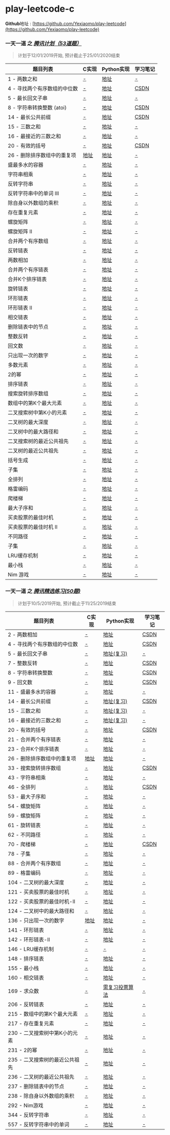 # play-leetcode-c
**Github**地址 : [https://github.com/Yexiaomo/play-leetcode](https://github.com/Yexiaomo/play-leetcode)

### **一天一道** 之 *[腾讯计划（53道题）](https://leetcode-cn.com/explore/interview/card/tencent/)*
>计划于12/01/2019开始, 预计截止于25/01/2020结束

|题目列表 |C实现 |Python实现 |学习笔记 |
|--|--|--|--|
|1 - 两数之和| [-](#) | [地址](https://github.com/Yexiaomo/play-leetcode/blob/master/python/1-two-sum.py) | [-](#)|
|4 - 寻找两个有序数组的中位数| [-](#) | [地址](https://github.com/Yexiaomo/play-leetcode/blob/master/python/4-median-of-two-sorted-arrays.py) | [CSDN](https://blog.csdn.net/qq_32603745/article/details/102211227)|
|5 - 最长回文子串| [-](#) | [地址](https://github.com/Yexiaomo/play-leetcode/blob/master/python/5-longest-palindromic-substring.py) | [-](#)|
|8 - 字符串转换整数 (atoi)| [-](#) | [地址](https://github.com/Yexiaomo/play-leetcode/blob/master/python/8-string-to-integer-atoi.py) | [CSDN](https://blog.csdn.net/qq_32603745/article/details/102451802)|
|14 - 最长公共前缀| [-](#) | [地址](https://github.com/Yexiaomo/play-leetcode/blob/master/python/14-longest-common-prefix.py) | [CSDN](https://blog.csdn.net/qq_32603745/article/details/103417002)|
|15 - 三数之和| [-](#) | [地址](https://github.com/Yexiaomo/play-leetcode/blob/master/python/15-3sum.py) | [-](#)|
|16 - 最接近的三数之和| [-](#) | [地址](https://github.com/Yexiaomo/play-leetcode/blob/master/python/16-3sum-closest.py) | [-](#)|
|20 - 有效的括号| [-](#) | [地址](https://github.com/Yexiaomo/play-leetcode/blob/master/python/20-valid-parentheses.py) | [CSDN](https://blog.csdn.net/qq_32603745/article/details/102564913)|
|26 - 删除排序数组中的重复项| [地址](https://github.com/Yexiaomo/play-leetcode/blob/master/c/26-RemoveDuplicatesfromSortedArray.c) | [地址](https://github.com/Yexiaomo/play-leetcode/blob/master/python/26-remove-duplicates-from-sorted-array.py) | [-](#)|
|盛最多水的容器| [-](#) | [地址](https://github.com/Yexiaomo/play-leetcode/blob/master/python/) | [-](#)|
|字符串相乘| [-](#) | [地址](https://github.com/Yexiaomo/play-leetcode/blob/master/python/) | [-](#)|
|反转字符串| [-](#) | [地址](https://github.com/Yexiaomo/play-leetcode/blob/master/python/) | [-](#)|
|反转字符串中的单词 III| [-](#) | [地址](https://github.com/Yexiaomo/play-leetcode/blob/master/python/) | [-](#)|
|除自身以外数组的乘积| [-](#) | [地址](https://github.com/Yexiaomo/play-leetcode/blob/master/python/) | [-](#)|
|存在重复元素| [-](#) | [地址](https://github.com/Yexiaomo/play-leetcode/blob/master/python/) | [-](#)|
|螺旋矩阵| [-](#) | [地址](https://github.com/Yexiaomo/play-leetcode/blob/master/python/) | [-](#)|
|螺旋矩阵 II| [-](#) | [地址](https://github.com/Yexiaomo/play-leetcode/blob/master/python/) | [-](#)|
|合并两个有序数组| [-](#) | [地址](https://github.com/Yexiaomo/play-leetcode/blob/master/python/) | [-](#)|
|反转链表| [-](#) | [地址](https://github.com/Yexiaomo/play-leetcode/blob/master/python/) | [-](#)|
|两数相加| [-](#) | [地址](https://github.com/Yexiaomo/play-leetcode/blob/master/python/) | [-](#)|
|合并两个有序链表| [-](#) | [地址](https://github.com/Yexiaomo/play-leetcode/blob/master/python/) | [-](#)|
|合并K个排序链表| [-](#) | [地址](https://github.com/Yexiaomo/play-leetcode/blob/master/python/) | [-](#)|
|旋转链表| [-](#) | [地址](https://github.com/Yexiaomo/play-leetcode/blob/master/python/) | [-](#)|
|环形链表| [-](#) | [地址](https://github.com/Yexiaomo/play-leetcode/blob/master/python/) | [-](#)|
|环形链表 II| [-](#) | [地址](https://github.com/Yexiaomo/play-leetcode/blob/master/python/) | [-](#)|
|相交链表| [-](#) | [地址](https://github.com/Yexiaomo/play-leetcode/blob/master/python/) | [-](#)|
|删除链表中的节点| [-](#) | [地址](https://github.com/Yexiaomo/play-leetcode/blob/master/python/) | [-](#)|
|整数反转| [-](#) | [地址](https://github.com/Yexiaomo/play-leetcode/blob/master/python/) | [-](#)|
|回文数| [-](#) | [地址](https://github.com/Yexiaomo/play-leetcode/blob/master/python/) | [-](#)|
|只出现一次的数字| [-](#) | [地址](https://github.com/Yexiaomo/play-leetcode/blob/master/python/) | [-](#)|
|多数元素| [-](#) | [地址](https://github.com/Yexiaomo/play-leetcode/blob/master/python/) | [-](#)|
|2的幂| [-](#) | [地址](https://github.com/Yexiaomo/play-leetcode/blob/master/python/) | [-](#)|
|排序链表| [-](#) | [地址](https://github.com/Yexiaomo/play-leetcode/blob/master/python/) | [-](#)|
|搜索旋转排序数组| [-](#) | [地址](https://github.com/Yexiaomo/play-leetcode/blob/master/python/) | [-](#)|
|数组中的第K个最大元素| [-](#) | [地址](https://github.com/Yexiaomo/play-leetcode/blob/master/python/) | [-](#)|
|二叉搜索树中第K小的元素| [-](#) | [地址](https://github.com/Yexiaomo/play-leetcode/blob/master/python/) | [-](#)|
|二叉树的最大深度| [-](#) | [地址](https://github.com/Yexiaomo/play-leetcode/blob/master/python/) | [-](#)|
|二叉树中的最大路径和| [-](#) | [地址](https://github.com/Yexiaomo/play-leetcode/blob/master/python/) | [-](#)|
|二叉搜索树的最近公共祖先| [-](#) | [地址](https://github.com/Yexiaomo/play-leetcode/blob/master/python/) | [-](#)|
|二叉树的最近公共祖先| [-](#) | [地址](https://github.com/Yexiaomo/play-leetcode/blob/master/python/) | [-](#)|
|括号生成| [-](#) | [地址](https://github.com/Yexiaomo/play-leetcode/blob/master/python/) | [-](#)|
|子集| [-](#) | [地址](https://github.com/Yexiaomo/play-leetcode/blob/master/python/) | [-](#)|
|全排列| [-](#) | [地址](https://github.com/Yexiaomo/play-leetcode/blob/master/python/) | [-](#)|
|格雷编码| [-](#) | [地址](https://github.com/Yexiaomo/play-leetcode/blob/master/python/) | [-](#)|
|爬楼梯| [-](#) | [地址](https://github.com/Yexiaomo/play-leetcode/blob/master/python/) | [-](#)|
|最大子序和| [-](#) | [地址](https://github.com/Yexiaomo/play-leetcode/blob/master/python/) | [-](#)|
|买卖股票的最佳时机| [-](#) | [地址](https://github.com/Yexiaomo/play-leetcode/blob/master/python/) | [-](#)|
|买卖股票的最佳时机 II| [-](#) | [地址](https://github.com/Yexiaomo/play-leetcode/blob/master/python/) | [-](#)|
|不同路径| [-](#) | [地址](https://github.com/Yexiaomo/play-leetcode/blob/master/python/) | [-](#)|
|子集| [-](#) | [地址](https://github.com/Yexiaomo/play-leetcode/blob/master/python/) | [-](#)|
|LRU缓存机制| [-](#) | [地址](https://github.com/Yexiaomo/play-leetcode/blob/master/python/) | [-](#)|
|最小栈| [-](#) | [地址](https://github.com/Yexiaomo/play-leetcode/blob/master/python/) | [-](#)|
|Nim 游戏| [-](#) | [地址](https://github.com/Yexiaomo/play-leetcode/blob/master/python/) | [-](#)|


### **一天一道** 之 *[腾讯精选练习(50题)](https://leetcode-cn.com/problemset/50/)*

>计划于10/5/2019开始, 预计截止于11/25/2019结束


|题目列表 |C实现 |Python实现 |学习笔记 |
|--|--|--|--|
|2 - 两数相加| [-](#) | [地址](https://github.com/Yexiaomo/play-leetcode/blob/master/python/2-AddTwoNumbers.py) | [CSDN](https://blog.csdn.net/qq_32603745/article/details/102175940)|
|4 - 寻找两个有序数组的中位数| [-](#) | [地址](https://github.com/Yexiaomo/play-leetcode/blob/master/python/4-median-of-two-sorted-arrays.py) | [CSDN](https://blog.csdn.net/qq_32603745/article/details/102211227)|
|5 - 最长回文子串| [-](#) | [地址(复习)](https://github.com/Yexiaomo/play-leetcode/blob/master/python/5-longest-palindromic-substring.py) | [-](#)|
|7 - 整数反转| [-](#) | [地址](https://github.com/Yexiaomo/play-leetcode/blob/master/python/7-reverse-integer.py) | [CSDN](https://blog.csdn.net/qq_32603745/article/details/85406730)|
|8 - 字符串转换整数| [-](#) | [地址](https://github.com/Yexiaomo/play-leetcode/blob/master/python/8-string-to-integer-atoi.py) | [CSDN](https://blog.csdn.net/qq_32603745/article/details/102451802)|
|9 - 回文数| [-](#) | [地址](https://github.com/Yexiaomo/play-leetcode/blob/master/python/9-palindrome-number.py) | [CSDN](https://blog.csdn.net/qq_32603745/article/details/102474168)|
|11 - 盛最多水的容器| [-](#) | [地址](https://github.com/Yexiaomo/play-leetcode/blob/master/python/11-container-with-most-water.py) | [-](#)|
|14 - 最长公共前缀| [-](#) | [地址(复习)](https://github.com/Yexiaomo/play-leetcode/blob/master/python/14-longest-common-prefix.py) | [CSDN](https://blog.csdn.net/qq_32603745/article/details/103417002)|
|15 - 三数之和| [-](#) | [地址(复习)](https://github.com/Yexiaomo/play-leetcode/blob/master/python/16-3sum-closest.py) | [-](#)|
|16 - 最接近的三数之和| [-](#) | [地址(复习)](https://github.com/Yexiaomo/play-leetcode/blob/master/python/3sum-closest.py) | [-](#)|
|20 - 有效的括号| [-](#) | [地址](https://github.com/Yexiaomo/play-leetcode/blob/master/python/20-valid-parentheses.py) | [CSDN](https://blog.csdn.net/qq_32603745/article/details/102564913)|
|21 - 合并两个有序链表| [-](#) | [地址](https://github.com/Yexiaomo/play-leetcode/blob/master/python/21-merge-two-sorted-lists.py) | [-](#)|
|23 - 合并K个排序链表| [-](#) | [地址](https://github.com/Yexiaomo/play-leetcode/blob/master/python/23-merge-k-sorted-lists.py) | [-](#)|
|26 - 删除排序数组中的重复项| [地址](https://github.com/Yexiaomo/play-leetcode/blob/master/c/26-RemoveDuplicatesfromSortedArray.c) | [地址](https://github.com/Yexiaomo/play-leetcode/blob/master/python/26-remove-duplicates-from-sorted-array.py) | [-](#)|
|33 - 搜索旋转排序数组| [-](#) | [地址](https://github.com/Yexiaomo/play-leetcode/blob/master/python/33-search-in-rotated-sorted-array.py) | [CSDN](https://blog.csdn.net/qq_32603745/article/details/102635701)|
|43 - 字符串相乘| [-](#) | [地址](https://github.com/Yexiaomo/play-leetcode/blob/master/python/43-multiply-strings.py) | [-](#)|
|46 - 全排列| [-](#) | [地址](https://github.com/Yexiaomo/play-leetcode/blob/master/python/46-permutations.py) | [CSDN](https://blog.csdn.net/qq_32603745/article/details/102672672)|
|53 - 最大子序和| [-](#) | [地址](https://github.com/Yexiaomo/play-leetcode/blob/master/python/53-maximum-subarray.py) | [-](#)|
|54 - 螺旋矩阵| [-](#) | [地址](https://github.com/Yexiaomo/play-leetcode/blob/master/python/54-spiral-matrix.py) | [-](#)|
|59 - 螺旋矩阵| [-](#) | [地址](https://github.com/Yexiaomo/play-leetcode/blob/master/python/59-spiral-matrix-ii.py) | [-](#)|
|61 - 旋转链表| [-](#) | [地址](https://github.com/Yexiaomo/play-leetcode/blob/master/python/61-rotate-list.py) | [-](#)|
|62 - 不同路径| [-](#) | [地址](https://github.com/Yexiaomo/play-leetcode/blob/master/python/62-unique-paths.py) | [-](#)|
|70 - 爬楼梯| [-](#) | [地址](https://github.com/Yexiaomo/play-leetcode/blob/master/python/70-climbing-stairs.py) | [CSDN](https://blog.csdn.net/qq_32603745/article/details/102764791)|
|78 - 子集| [-](#) | [地址](https://github.com/Yexiaomo/play-leetcode/blob/master/python/78-subsets.py) | [-](#)|
|88 - 合并两个有序数组| [-](#) | [地址](https://github.com/Yexiaomo/play-leetcode/blob/master/python/88-merge-sorted-array.py) | [-](#)|
|89 - 格雷编码| [-](#) | [地址](https://github.com/Yexiaomo/play-leetcode/blob/master/python/89-gray-code.py) | [-](#)|
|104 - 二叉树的最大深度| [-](#) | [地址](https://github.com/Yexiaomo/play-leetcode/blob/master/python/104-maximum-depth-of-binary-tree.py) | [-](#)|
|121 - 买卖股票的最佳时机| [-](#) | [地址](https://github.com/Yexiaomo/play-leetcode/blob/master/python/121-best-time-to-buy-and-sell-stock.py) | [-](#)|
|122 - 买卖股票的最佳时机-II| [-](#) | [地址](https://github.com/Yexiaomo/play-leetcode/blob/master/python/122-best-time-to-buy-and-sell-stock-ii.py) | [-](#)|
|124 - 二叉树中的最大路径和| [-](#) | [地址](https://github.com/Yexiaomo/play-leetcode/blob/master/python/124-binary-tree-maximum-path-sum.py) | [-](#)|
|136 - 只出现一次的数字| [地址](https://github.com/Yexiaomo/play-leetcode/blob/master/c/136-single-number.c) | [地址](https://github.com/Yexiaomo/play-leetcode/blob/master/python/136-single-number.py) | [-](#)|
|141 - 环形链表| [-](#) | [地址](https://github.com/Yexiaomo/play-leetcode/blob/master/python/141-linked-list-cycle.py) | [-](#)|
|142 - 环形链表-II| [-](#) | [地址](https://github.com/Yexiaomo/play-leetcode/blob/master/python/142-linked-list-cycle-ii.py) | [-](#)|
|146 - LRU缓存机制| [-](#) | [-](#) | [-](#)|
|148 - 排序链表| [-](#) | [地址](https://github.com/Yexiaomo/play-leetcode/blob/master/python/148-sort-list.py) | [-](#)|
|155 - 最小栈| [-](#) | [地址](https://github.com/Yexiaomo/play-leetcode/blob/master/python/155-min-stack.py) | [-](#)|
|160 - 相交链表| [-](#) | [地址](https://github.com/Yexiaomo/play-leetcode/blob/master/python/160-intersection-of-two-linked-lists.py) | [-](#)|
|169 - 求众数| [-](#) | [需复习投票算法](https://github.com/Yexiaomo/play-leetcode/blob/master/python/169-majority-element.py) | [-](#)|
|206 - 反转链表| [-](#) | [地址](https://github.com/Yexiaomo/play-leetcode/blob/master/python/206-reverse-linked-list.py) | [-](#)|
|215 - 数组中的第K个最大元素| [-](#) | [地址](https://github.com/Yexiaomo/play-leetcode/blob/master/python/215-kth-largest-element-in-an-array.py) | [-](#)|
|217 - 存在重复元素| [-](#) | [地址](https://github.com/Yexiaomo/play-leetcode/blob/master/python/217-contains-duplicate.py) | [-](#)|
|230 - 二叉搜索树中第K小的元素| [-](#) | [地址](https://github.com/Yexiaomo/play-leetcode/blob/master/python/230-kth-smallest-element-in-a-bst.py) | [-](#)|
|231 - 2的幂| [-](#) | [地址](https://github.com/Yexiaomo/play-leetcode/blob/master/python/231-power-of-two.py) | [-](#)|
|235 - 二叉搜索树的最近公共祖先| [-](#) | [地址](https://github.com/Yexiaomo/play-leetcode/blob/master/python/235-lowest-common-ancestor-of-a-binary-search-tree.py) | [-](#)|
|236 - 二叉树的最近公共祖先| [-](#) | [地址](https://github.com/Yexiaomo/play-leetcode/blob/master/python/236-lowest-common-ancestor-of-a-binary-tree.py) | [-](#)|
|237 - 删除链表中的节点| [-](#) | [地址](https://github.com/Yexiaomo/play-leetcode/blob/master/python/237-delete-node-in-a-linked-list.py) | [-](#)|
|238 - 除自身以外数组的乘积| [-](#) | [地址](https://github.com/Yexiaomo/play-leetcode/blob/master/python/238-product-of-array-except-self.py) | [-](#)|
|292 - Nim游戏| [-](#) | [地址](https://github.com/Yexiaomo/play-leetcode/blob/master/python/292-nim-game.py) | [-](#)|
|344 - 反转字符串| [-](#) | [地址](https://github.com/Yexiaomo/play-leetcode/blob/master/python/344-reverse-string.py) | [-](#)|
|557 - 反转字符串中的单词| [-](#) | [地址](https://github.com/Yexiaomo/play-leetcode/blob/master/python/557-reverse-words-in-a-string-iii.py) | [-](#)|
